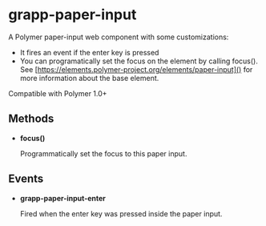 grapp-paper-input
=================

A Polymer paper-input web component with some customizations:
* It fires an event if the enter key is pressed
* You can programatically set the focus on the element by calling focus(). 
See [https://elements.polymer-project.org/elements/paper-input]() for more
information about the base element.

Compatible with Polymer 1.0+


Methods
-------

  * **focus()**

    Programmatically set the focus to this paper input.

Events
------

  * **grapp-paper-input-enter**

    Fired when the enter key was pressed inside the paper input.
